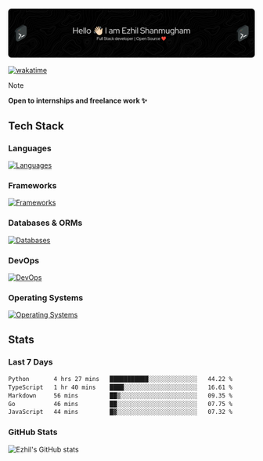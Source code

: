 ![Header](./.github/workflows/header.png)

[![wakatime](https://wakatime.com/badge/user/e780b5d2-6a76-4fde-a594-4ff159327ad3.svg)](https://wakatime.com/@e780b5d2-6a76-4fde-a594-4ff159327ad3)

> [!NOTE]  
> **Open to internships and freelance work ✨**

## Tech Stack

### Languages

[![Languages](https://skillicons.dev/icons?i=python,java,kotlin,javascript,typescript,php&theme=dark)](https://skillicons.dev)

### Frameworks

[![Frameworks](https://skillicons.dev/icons?i=react,next,tailwind,express,flask,jquery,bootstrap&theme=dark)](https://skillicons.dev)

### Databases & ORMs

[![Databases](https://skillicons.dev/icons?i=mysql,postgres,mongodb,prisma&theme=dark)](https://skillicons.dev)

### DevOps

[![DevOps](https://skillicons.dev/icons?i=aws,azure,gcp,cloudflare,vercel,docker,git,github,githubactions,nginx&theme=dark)](https://skillicons.dev)

### Operating Systems

[![Operating Systems](https://skillicons.dev/icons?i=windows,ubuntu&theme=dark)](https://skillicons.dev)

## Stats

### Last 7 Days

<!--START_SECTION:waka-->

```txt
Python       4 hrs 27 mins   ███████████░░░░░░░░░░░░░░   44.22 %
TypeScript   1 hr 40 mins    ████░░░░░░░░░░░░░░░░░░░░░   16.61 %
Markdown     56 mins         ██▒░░░░░░░░░░░░░░░░░░░░░░   09.35 %
Go           46 mins         ██░░░░░░░░░░░░░░░░░░░░░░░   07.75 %
JavaScript   44 mins         █▓░░░░░░░░░░░░░░░░░░░░░░░   07.32 %
```

<!--END_SECTION:waka-->

### GitHub Stats

![Ezhil's GitHub stats](https://github-readme-stats.vercel.app/api?username=ezhil56x&theme=dark&show_icons=true)
